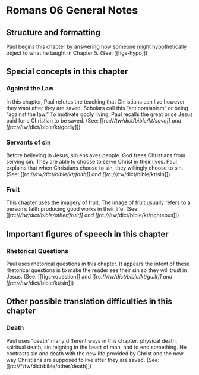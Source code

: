# Romans 06 General Notes
## Structure and formatting

Paul begins this chapter by answering how someone might hypothetically object to what he taught in Chapter 5. (See: [[figs-hypo]])

## Special concepts in this chapter

### Against the Law
In this chapter, Paul refutes the teaching that Christians can live however they want after they are saved. Scholars call this “antinomianism” or being “against the law.” To motivate godly living, Paul recalls the great price Jesus paid for a Christian to be saved. (See: [[rc://*/tw/dict/bible/kt/save]] and [[rc://*/tw/dict/bible/kt/godly]])

### Servants of sin
Before believing in Jesus, sin enslaves people. God frees Christians from serving sin. They are able to choose to serve Christ in their lives. Paul explains that when Christians choose to sin, they willingly choose to sin. (See: [[rc://*/tw/dict/bible/kt/faith]] and [[rc://*/tw/dict/bible/kt/sin]])

### Fruit
This chapter uses the imagery of fruit. The image of fruit usually refers to a person’s faith producing good works in their life. (See: [[rc://*/tw/dict/bible/other/fruit]] and [[rc://*/tw/dict/bible/kt/righteous]])

## Important figures of speech in this chapter

### Rhetorical Questions
Paul uses rhetorical questions in this chapter. It appears the intent of these rhetorical questions is to make the reader see their sin so they will trust in Jesus. (See: [[figs-rquestion]] and [[rc://*/tw/dict/bible/kt/guilt]] and [[rc://*/tw/dict/bible/kt/sin]])

## Other possible translation difficulties in this chapter

### Death
Paul uses “death” many different ways in this chapter: physical death, spiritual death, sin reigning in the heart of man, and to end something. He contrasts sin and death with the new life provided by Christ and the new way Christians are supposed to live after they are saved. (See: [[rc://*/tw/dict/bible/other/death]])